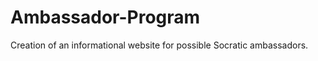 Ambassador-Program
==================

Creation of an informational website for possible Socratic ambassadors.  
